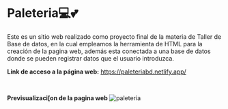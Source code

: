 # Paleteria💻💕
Este es un sitio web realizado como proyecto final de la materia de Taller de Base de datos, en la cual empleamos la herramienta de HTML para la creación de la pagina web, además esta conectada a una base de datos donde se pueden registrar datos que el usuario introduzca. 

**Link de acceso a la página web:**
https://paleteriabd.netlify.app/

<br>

**Previsualizaci[on de la pagina web**
![paleteria](https://github.com/ImeldaChavez/English_Animals/assets/124759407/1cdbb935-c900-4e9c-90ac-a12bd4d8c6aa)
